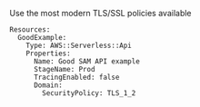 
Use the most modern TLS/SSL policies available

```yaml---
Resources:
  GoodExample:
    Type: AWS::Serverless::Api
    Properties:
      Name: Good SAM API example
      StageName: Prod
      TracingEnabled: false
      Domain:
        SecurityPolicy: TLS_1_2

```



